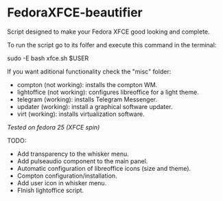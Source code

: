 # FedoraXFCE-beautifier
Script designed to make your Fedora XFCE good looking and complete.

To run the script go to its folfer and execute this command in the terminal:

sudo -E bash xfce.sh $USER

If you want aditional functionality check the "misc" folder:
- compton (not working): installs the compton WM.
- lightoffice (not working): configures libreoffice for a light theme.
- telegram (working): installs Telegram Messenger.
- updater (working): install a graphical software updater.
- virt (working): installs virtualization software.

*Tested on fedora 25 (XFCE spin)*

TODO:
- Add transparency to the whisker menu.
- Add pulseaudio component to the main panel.
- Automatic configuration of libreoffice icons (size and theme).
- Compton configuration/installation.
- Add user icon in whisker menu.
- FInish lightoffice script.
